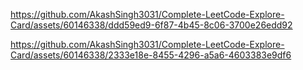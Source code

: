 https://github.com/AkashSingh3031/Complete-LeetCode-Explore-Card/assets/60146338/ddd59ed9-6f87-4b45-8c06-3700e26edd92

https://github.com/AkashSingh3031/Complete-LeetCode-Explore-Card/assets/60146338/2333e18e-8455-4296-a5a6-4603383e9df6
